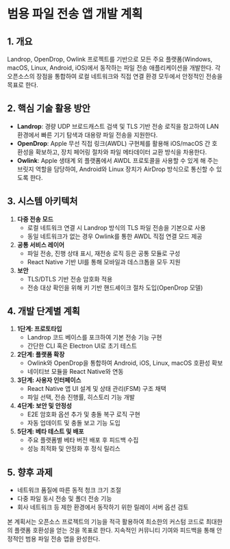 # 범용 파일 전송 앱 개발 계획

## 1. 개요

Landrop, OpenDrop, Owlink 프로젝트를 기반으로 모든 주요 플랫폼(Windows, macOS, Linux, Android, iOS)에서 동작하는 파일 전송 애플리케이션을 개발한다. 각 오픈소스의 장점을 통합하여 로컬 네트워크와 직접 연결 환경 모두에서 안정적인 전송을 목표로 한다.

## 2. 핵심 기술 활용 방안

- **Landrop**: 경량 UDP 브로드캐스트 검색 및 TLS 기반 전송 로직을 참고하여 LAN 환경에서 빠른 기기 탐색과 대용량 파일 전송을 지원한다.
- **OpenDrop**: Apple 무선 직접 링크(AWDL) 구현체를 활용해 iOS/macOS 간 호환성을 확보하고, 장치 페어링 절차와 파일 메타데이터 교환 방식을 차용한다.
- **Owlink**: Apple 생태계 외 플랫폼에서 AWDL 프로토콜을 사용할 수 있게 해 주는 브릿지 역할을 담당하여, Android와 Linux 장치가 AirDrop 방식으로 통신할 수 있도록 한다.

## 3. 시스템 아키텍처

1. **다중 전송 모드**
   - 로컬 네트워크 연결 시 Landrop 방식의 TLS 파일 전송을 기본으로 사용
   - 동일 네트워크가 없는 경우 Owlink를 통한 AWDL 직접 연결 모드 제공
2. **공통 서비스 레이어**
   - 파일 전송, 진행 상태 표시, 재전송 로직 등은 공통 모듈로 구성
   - React Native 기반 UI를 통해 모바일과 데스크톱을 모두 지원
3. **보안**
   - TLS/DTLS 기반 전송 암호화 적용
   - 전송 대상 확인을 위해 키 기반 핸드셰이크 절차 도입(OpenDrop 모델)

## 4. 개발 단계별 계획

1. **1단계: 프로토타입**
   - Landrop 코드 베이스를 포크하여 기본 전송 기능 구현
   - 간단한 CLI 혹은 Electron UI로 초기 테스트
2. **2단계: 플랫폼 확장**
   - Owlink와 OpenDrop을 통합하여 Android, iOS, Linux, macOS 호환성 확보
   - 네이티브 모듈을 React Native와 연동
3. **3단계: 사용자 인터페이스**
   - React Native 앱 UI 설계 및 상태 관리(FSM) 구조 채택
   - 파일 선택, 전송 진행률, 히스토리 기능 개발
4. **4단계: 보안 및 안정성**
   - E2E 암호화 옵션 추가 및 충돌 복구 로직 구현
   - 자동 업데이트 및 충돌 보고 기능 도입
5. **5단계: 베타 테스트 및 배포**
   - 주요 플랫폼별 베타 버전 배포 후 피드백 수집
   - 성능 최적화 및 안정화 후 정식 릴리스

## 5. 향후 과제

- 네트워크 품질에 따른 동적 청크 크기 조절
- 다중 파일 동시 전송 및 폴더 전송 기능
- 회사 네트워크 등 제한 환경에서 동작하기 위한 릴레이 서버 옵션 검토

본 계획서는 오픈소스 프로젝트의 기능을 적극 활용하여 최소한의 커스텀 코드로 최대한의 플랫폼 호환성을 얻는 것을 목표로 한다. 지속적인 커뮤니티 기여와 피드백을 통해 안정적인 범용 파일 전송 앱을 완성한다.
